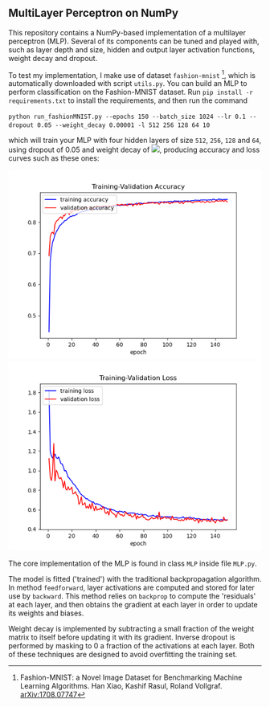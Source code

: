 ## MultiLayer Perceptron on NumPy

This repository contains a NumPy-based implementation of a multilayer perceptron (MLP). Several of its components can be tuned and played with, such as layer depth and size, hidden and output layer activation functions, weight decay and dropout.

To test my implementation, I make use of dataset `fashion-mnist` [^1], which is automatically downloaded with script `utils.py`. You can build an MLP to perform classification on the Fashion-MNIST dataset. Run `pip install -r requirements.txt` to install the requirements, and then run the command

`python run_fashionMNIST.py --epochs 150 --batch_size 1024 --lr 0.1 --dropout 0.05 --weight_decay 0.00001 -l 512 256 128 64 10`

which will train your MLP with four hidden layers of size `512`, `256`, `128` and `64`, using dropout of $0.05$ and weight decay of <img src="https://render.githubusercontent.com/render/math?math=10^{-5}">, producing accuracy and loss curves such as these ones:

![](plots/Training-Validation_Accuracy.png)
![](plots/Training-Validation_Loss.png)


The core implementation of the MLP is found in class `MLP` inside file `MLP.py`.

The model is fitted ('trained') with the traditional backpropagation algorithm. In method `feedforward`, layer activations are computed and stored for later use by `backward`. This method relies on `backprop` to compute the 'residuals' at each layer, and then obtains the gradient at each layer in order to update its weights and biases.

Weight decay is implemented by subtracting a small fraction of the weight matrix to itself before updating it with its gradient. Inverse dropout is performed by masking to 0 a fraction of the activations at each layer. Both of these techniques are designed to avoid overfitting the training set.


[^1]: Fashion-MNIST: a Novel Image Dataset for Benchmarking Machine Learning Algorithms. Han Xiao, Kashif Rasul, Roland Vollgraf. [arXiv:1708.07747](http://arxiv.org/abs/1708.07747)

